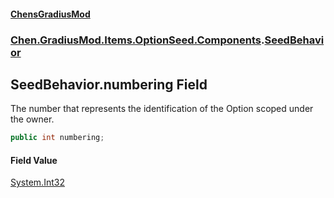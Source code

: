 #### [ChensGradiusMod](index 'index')
### [Chen.GradiusMod.Items.OptionSeed.Components](DLK6_XagJC8yDTIwBWv4gg 'Chen.GradiusMod.Items.OptionSeed.Components').[SeedBehavior](DzDEYY3b5XN15kC+ypLh7A 'Chen.GradiusMod.Items.OptionSeed.Components.SeedBehavior')
## SeedBehavior.numbering Field
The number that represents the identification of the Option scoped under the owner.  
```csharp
public int numbering;
```
#### Field Value
[System.Int32](https://docs.microsoft.com/en-us/dotnet/api/System.Int32 'System.Int32')
